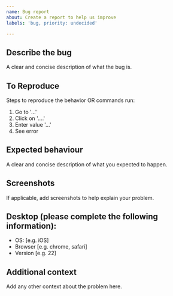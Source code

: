 ```yaml
---
name: Bug report
about: Create a report to help us improve
labels: 'bug, priority: undecided'

---
```


## Describe the bug
A clear and concise description of what the bug is.

## To Reproduce
Steps to reproduce the behavior OR commands run:
1. Go to '...'
2. Click on '....'
3. Enter value '...'
4. See error

## Expected behaviour
A clear and concise description of what you expected to happen.

## Screenshots
If applicable, add screenshots to help explain your problem.

## Desktop (please complete the following information):
 - OS: [e.g. iOS]
 - Browser [e.g. chrome, safari]
 - Version [e.g. 22]

## Additional context
Add any other context about the problem here.
